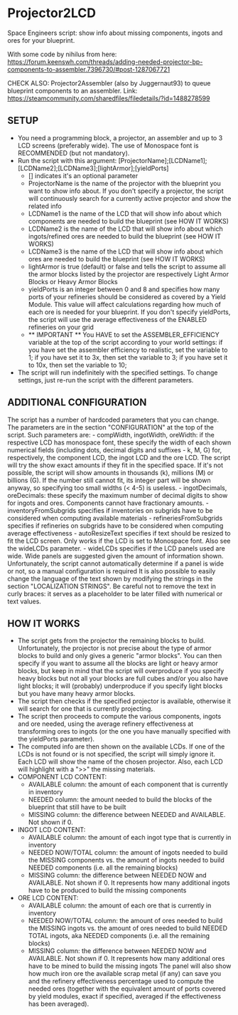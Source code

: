 # Projector2LCD
Space Engineers script: show info about missing components, ingots and ores for your blueprint.

With some code by nihilus from here:
https://forum.keenswh.com/threads/adding-needed-projector-bp-components-to-assembler.7396730/#post-1287067721

CHECK ALSO: Projector2Assembler (also by Juggernaut93) to queue blueprint components to an assembler.
Link: https://steamcommunity.com/sharedfiles/filedetails/?id=1488278599

## SETUP
   - You need a programming block, a projector, an assembler and up to 3 LCD screens (preferably wide).
     The use of Monospace font is RECOMMENDED (but not mandatory).
   - Run the script with this argument: [ProjectorName];[LCDName1];[LCDName2];[LCDName3];[lightArmor];[yieldPorts]
       - [] indicates it's an optional parameter
       - ProjectorName is the name of the projector with the blueprint you want to show info about. If you
           don't specify a projector, the script will continuously search for a currently active projector
           and show the related info
       - LCDName1 is the name of the LCD that will show info about which components are needed to build the
           blueprint (see HOW IT WORKS)
       - LCDName2 is the name of the LCD that will show info about which ingots/refined ores are needed to
           build the blueprint (see HOW IT WORKS)
       - LCDName3 is the name of the LCD that will show info about which ores are needed to build the
           blueprint (see HOW IT WORKS)
       - lightArmor is true (default) or false and tells the script to assume all the armor blocks listed by
           the projector are respectively Light Armor Blocks or Heavy Armor Blocks
       - yieldPorts is an integer between 0 and 8 and specifies how many ports of your refineries should
           be considered as covered by a Yield Module. This value will affect calculations regarding how
           much of each ore is needed for your blueprint. If you don't specify yieldPorts, the script
           will use the average effectiveness of the ENABLED refineries on your grid
       - ** IMPORTANT **
		 You HAVE to set the ASSEMBLER_EFFICIENCY variable at the top of the script according to your world
		 settings: if you have set the assembler efficiency to realistic, set the variable to 1; if you have set
		 it to 3x, then set the variable to 3; if you have set it to 10x, then set the variable to 10;
   - The script will run indefinitely with the specified settings. To change settings, just re-run the
       script with the different parameters.

## ADDITIONAL CONFIGURATION
   The script has a number of hardcoded parameters that you can change. The parameters are in the section
   "CONFIGURATION" at the top of the script. Such parameters are:
       - compWidth, ingotWidth, oreWidth: if the respective LCD has monospace font, these specify the width
           of each shown numerical fields (including dots, decimal digits and suffixes - k, M, G) for,
           respectively, the component LCD, the ingot LCD and the ore LCD. The script will try the show
           exact amounts if they fit in the specified space. If it's not possible, the script will show
           amounts in thousands (k), millions (M) or billions (G). If the number still cannot fit, its
           integer part will be shown anyway, so specifying too small widths (< 4-5) is useless.
       - ingotDecimals, oreDecimals: these specify the maximum number of decimal digits to show for ingots
           and ores. Components cannot have fractionary amounts.
       - inventoryFromSubgrids specifies if inventories on subgrids have to be considered when computing
           available materials
       - refineriesFromSubgrids specifies if refineries on subgrids have to be considered when computing
           average effectiveness
       - autoResizeText specifies if text should be resized to fit the LCD screen. Only works if the LCD
           is set to Monospace font. Also see the wideLCDs parameter.
       - wideLCDs specifies if the LCD panels used are wide. Wide panels are suggested given the amount
           of information shown. Unfortunately, the script cannot automatically determine if a panel is
           wide or not, so a manual configuration is required
   It is also possible to easily change the language of the text shown by modifying the strings in the
   section "LOCALIZATION STRINGS". Be careful not to remove the text in curly braces: it serves as
   a placeholder to be later filled with numerical or text values.
       
## HOW IT WORKS
   - The script gets from the projector the remaining blocks to build. Unfortunately, the projector is not
       precise about the type of armor blocks to build and only gives a generic "armor blocks". You can then
       specify if you want to assume all the blocks are light or heavy armor blocks, but keep in mind that
       the script will overproduce if you specify heavy blocks but not all your blocks are full cubes and/or
       you also have light blocks; it will (probably) underproduce if you specify light blocks but you have
       many heavy armor blocks.
   - The script then checks if the specified projector is available, otherwise it will search for one
       that is currently projecting.
   - The script then proceeds to compute the various components, ingots and ore needed, using the average
       refinery effectiveness at transforming ores to ingots (or the one you have manually specified with
       the yieldPorts parameter).
   - The computed info are then shown on the available LCDs. If one of the LCDs is not found or is not
       specified, the script will simply ignore it. Each LCD will show the name of the chosen projector.
       Also, each LCD will highlight with a ">>" the missing materials.
   - COMPONENT LCD CONTENT:
       - AVAILABLE column: the amount of each component that is currently in inventory
       - NEEDED column: the amount needed to build the blocks of the blueprint that still have to be built
       - MISSING column: the difference between NEEDED and AVAILABLE. Not shown if 0.
   - INGOT LCD CONTENT:
       - AVAILABLE column: the amount of each ingot type that is currently in inventory
       - NEEDED NOW/TOTAL column: the amount of ingots needed to build the MISSING components vs. the
           amount of ingots needed to build NEEDED components (i.e. all the remaining blocks)
       - MISSING column: the difference between NEEDED NOW and AVAILABLE. Not shown if 0. It represents
           how many additional ingots have to be produced to build the missing components
   - ORE LCD CONTENT:
       - AVAILABLE column: the amount of each ore that is currently in inventory
       - NEEDED NOW/TOTAL column: the amount of ores needed to build the MISSING ingots vs. the
           amount of ores needed to build NEEDED TOTAL ingots, aka NEEDED components
           (i.e. all the remaining blocks)
       - MISSING column: the difference between NEEDED NOW and AVAILABLE. Not shown if 0. It represents
           how many additional ores have to be mined to build the missing ingots
       The panel will also show how much iron ore the available scrap metal (if any) can save you and
       the refinery effectiveness percentage used to compute the needed ores (together with the equivalent
       amount of ports covered by yield modules, exact if specified, averaged if the effectiveness has
       been averaged).
